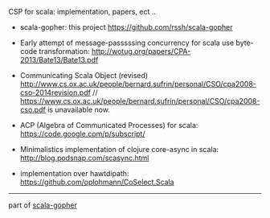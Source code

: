 

CSP for scala: implementation, papers, ect ..


* scala-gopher:  this project https://github.com/rssh/scala-gopher 

* Early attempt of message-passsssing concurrency for scala use byte-code transformation:
                                                                     http://wotug.org/papers/CPA-2013/Bate13/Bate13.pdf

* Communicating Scala Object (revised)
          http://www.cs.ox.ac.uk/people/bernard.sufrin/personal/CSO/cpa2008-cso-2014revision.pdf
          // https://www.cs.ox.ac.uk/people/bernard.sufrin/personal/CSO/cpa2008-cso.pdf is unavailable now.

* ACP (Algebra of Communicated Processes) for scala: https://code.google.com/p/subscript/

* Minimalistics implementation of clojure core-async in scala: http://blog.podsnap.com/scasync.html

* implementation over hawtdipath: https://github.com/oplohmann/CoSelect.Scala

------------------
  part of [scala-gopher](https://github.com/rssh/scala-gopher)
